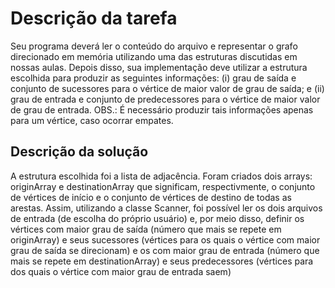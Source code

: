 # Descrição da tarefa
Seu programa deverá ler o conteúdo do arquivo e representar o grafo direcionado em memória utilizando uma das estruturas discutidas em nossas aulas. Depois disso, sua implementação deve utilizar a estrutura escolhida para produzir as seguintes informações: (i) grau de saída e conjunto de sucessores para o vértice de maior valor de grau de saída; e (ii) grau de entrada e conjunto de predecessores para o vértice de maior valor de grau de entrada. OBS.: É necessário produzir tais informações apenas para um vértice, caso ocorrar empates.

## Descrição da solução
A estrutura escolhida foi a lista de adjacência. Foram criados dois arrays: originArray e destinationArray que significam, respectivmente, o conjunto de vértices de início e o conjunto de vértices de destino de todas as arestas.
Assim, utilizando a classe Scanner, foi possível ler os dois arquivos de entrada (de escolha do próprio usuário) e, por meio disso, definir os vértices com maior grau de saída (número que mais se repete em originArray) e seus sucessores (vértices para os quais o vértice com maior grau de saída se direcionam) e os com maior grau de entrada (número que mais se repete em destinationArray) e seus predecessores (vértices para dos quais o vértice com maior grau de entrada saem)
